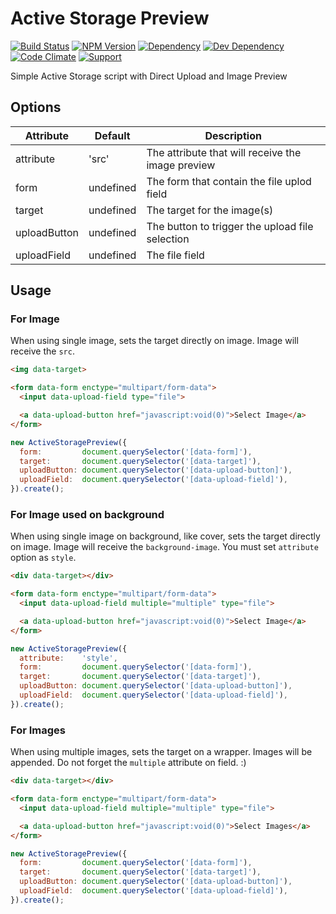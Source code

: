 # Active Storage Preview

[![Build Status](https://github.com/wbotelhos/active_storage_preview/workflows/CI/badge.svg)](https://github.com/wbotelhos/active_storage_preview/actions)
[![NPM Version](https://badge.fury.io/js/active_storage_preview.svg)](https://badge.fury.io/js/active_storage_preview)
[![Dependency](https://david-dm.org/wbotelhos/active_storage_preview.svg)](https://david-dm.org/wbotelhos/active_storage_preview)
[![Dev Dependency](https://david-dm.org/wbotelhos/active_storage_preview/dev-status.svg)](https://david-dm.org/wbotelhos/active_storage_preview#info=devDependencies)
[![Code Climate](https://codeclimate.com/github/wbotelhos/active_storage_preview.png)](https://codeclimate.com/github/wbotelhos/active_storage_preview)
[![Support](https://img.shields.io/badge/donate-%3C3-brightgreen.svg)](https://www.patreon.com/wbotelhos)

Simple Active Storage script with Direct Upload and Image Preview

## Options

|Attribute   |Default  |Description                                      |
|------------|---------|-------------------------------------------------|
|attribute   |'src'    |The attribute that will receive the image preview|
|form        |undefined|The form that contain the file uplod field       |
|target      |undefined|The target for the image(s)                      |
|uploadButton|undefined|The button to trigger the upload file selection  |
|uploadField |undefined|The file field                                   |

## Usage

### For Image

When using single image, sets the target directly on image. Image will receive the `src`.

```html
<img data-target>

<form data-form enctype="multipart/form-data">
  <input data-upload-field type="file">

  <a data-upload-button href="javascript:void(0)">Select Image</a>
</form>
```

```js
new ActiveStoragePreview({
  form:         document.querySelector('[data-form]'),
  target:       document.querySelector('[data-target]'),
  uploadButton: document.querySelector('[data-upload-button]'),
  uploadField:  document.querySelector('[data-upload-field]'),
}).create();
```

### For Image used on background

When using single image on background, like cover, sets the target directly on image. Image will receive the `background-image`. You must set `attribute` option as `style`.

```html
<div data-target></div>

<form data-form enctype="multipart/form-data">
  <input data-upload-field multiple="multiple" type="file">

  <a data-upload-button href="javascript:void(0)">Select Image</a>
</form>
```

```js
new ActiveStoragePreview({
  attribute:    'style',
  form:         document.querySelector('[data-form]'),
  target:       document.querySelector('[data-target]'),
  uploadButton: document.querySelector('[data-upload-button]'),
  uploadField:  document.querySelector('[data-upload-field]'),
}).create();
```

### For Images

When using multiple images, sets the target on a wrapper. Images will be appended. Do not forget the `multiple` attribute on field. :)

```html
<div data-target></div>

<form data-form enctype="multipart/form-data">
  <input data-upload-field multiple="multiple" type="file">

  <a data-upload-button href="javascript:void(0)">Select Images</a>
</form>
```

```js
new ActiveStoragePreview({
  form:         document.querySelector('[data-form]'),
  target:       document.querySelector('[data-target]'),
  uploadButton: document.querySelector('[data-upload-button]'),
  uploadField:  document.querySelector('[data-upload-field]'),
}).create();
```
